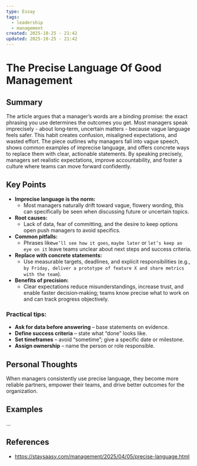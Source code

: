 ```yaml
---
type: Essay
tags:
  - leadership
  - management
created: 2025-10-25 - 21:42
updated: 2025-10-25 - 21:42
---
```

# The Precise Language Of Good Management

## Summary

The article argues that a manager’s words are a binding promise: the exact phrasing you use determines the outcomes you get. Most managers speak imprecisely - about long‑term, uncertain matters - because vague language feels safer. This habit creates confusion, misaligned expectations, and wasted effort. The piece outlines why managers fall into vague speech, shows common examples of imprecise language, and offers concrete ways to replace them with clear, actionable statements. By speaking precisely, managers set realistic expectations, improve accountability, and foster a culture where teams can move forward confidently.

## Key Points

- **Imprecise language is the norm:** 
	- Most managers naturally drift toward vague, flowery wording, this can specifically be seen when discussing future or uncertain topics.
- **Root causes:** 
	- Lack of data, fear of committing, and the desire to keep options open push managers to avoid specifics.
-  **Common pitfalls:** 
	- Phrases like`we’ll see how it goes`, `maybe later` or `let’s keep an eye on it` leave teams unclear about next steps and success criteria.
- **Replace with concrete statements:** 
	- Use measurable targets, deadlines, and explicit responsibilities (e.g., `by Friday, deliver a prototype of feature X and share metrics with the team`).
- **Benefits of precision:** 
	- Clear expectations reduce misunderstandings, increase trust, and enable faster decision‑making; teams know precise what to work on and can track progress objectively.

### Practical tips:

- **Ask for data before answering** – base statements on evidence.
- **Define success criteria** – state what “done” looks like.
- **Set timeframes** – avoid “sometime”; give a specific date or milestone.
- **Assign ownership** – name the person or role responsible.

## Personal Thoughts

When managers consistently use precise language, they become more reliable partners, empower their teams, and drive better outcomes for the organization.

## Examples

...

## References

- https://staysaasy.com/management/2025/04/05/precise-language.html